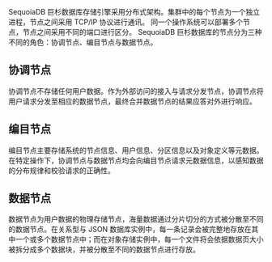  
SequoiaDB 巨杉数据库存储引擎采用分布式架构。集群中的每个节点为一个独立进程，节点之间采用 TCP/IP 协议进行通讯。
同一个操作系统可以部署多个节点，节点之间采用不同的端口进行区分。
SequoiaDB 巨杉数据库的节点分为三种不同的角色：协调节点、编目节点与数据节点。

协调节点
----
协调节点不存储任何用户数据。作为外部访问的接入与请求分发节点，协调节点将用户请求分发至相应的数据节点，最终合并数据节点的结果应答对外进行响应。

编目节点
----
编目节点主要存储系统的节点信息、用户信息、分区信息以及对象定义等元数据。在特定操作下，协调节点与数据节点均会向编目节点请求元数据信息，以感知数据的分布规律和校验请求的正确性。

数据节点
----
数据节点为用户数据的物理存储节点，海量数据通过分片切分的方式被分散至不同的数据节点。在关系型与 JSON 数据库实例中，每一条记录会被完整地存放在其中一个或多个数据节点中；而在对象存储实例中，每一个文件将会依据数据页大小被拆分成多个数据块，并被分散至不同的数据节点进行存放。